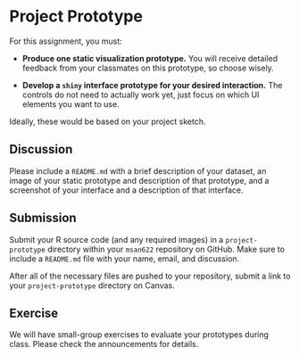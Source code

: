 Project Prototype
==============================

For this assignment, you must:

- **Produce one static visualization prototype.** You will receive detailed feedback from your classmates on this prototype, so choose wisely.

- **Develop a `shiny` interface prototype for your desired interaction.** The controls do not need to actually work yet, just focus on which UI elements you want to use.

Ideally, these would be based on your project sketch. 

## Discussion ################

Please include a `README.md` with a brief description of your dataset, an image of your static prototype and description of that prototype, and a screenshot of your interface and a description of that interface.

## Submission ################

Submit your R source code (and any required images) in a `project-prototype` directory within your `msan622` repository on GitHub. Make sure to include a `README.md` file with your name, email, and discussion.

After all of the necessary files are pushed to your repository, submit a link to your `project-prototype` directory on Canvas.

## Exercise ##################

We will have small-group exercises to evaluate your prototypes during class. Please check the announcements for details.
